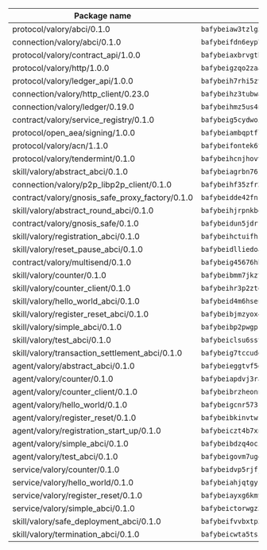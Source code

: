 | Package name                                                  | Package hash                                                  |
| ------------------------------------------------------------- | ------------------------------------------------------------- |
| protocol/valory/abci/0.1.0                                    | `bafybeiaw3tzlg3rkvnn5fcufblktmfwngmxugn4yo7pyjp76zz6aqtqcay` |
| connection/valory/abci/0.1.0                                  | `bafybeifdn6eyp7tw3pemycnuuh7e6iairmkdpsohjg2coyxkcmjwfpqavm` |
| protocol/valory/contract_api/1.0.0                            | `bafybeiaxbrvgtbdrh4lslskuxyp4awyr4whcx3nqq5yrr6vimzsxg5dy64` |
| protocol/valory/http/1.0.0                                    | `bafybeigzqo2zaakcjtzzsm6dh4x73v72xg6ctk6muyp5uq5ueb7y34fbxy` |
| protocol/valory/ledger_api/1.0.0                              | `bafybeih7rhi5zvfvwakx5ifgxsz2cfipeecsh7bm3gnudjxtvhrygpcftq` |
| connection/valory/http_client/0.23.0                          | `bafybeihz3tubwado7j3wlivndzzuj3c6fdsp4ra5r3nqixn3ufawzo3wii` |
| connection/valory/ledger/0.19.0                               | `bafybeihmz5us4ntmzvgikpkx4tththrl7zvou4uiebvletdeliidiuhi6m` |
| contract/valory/service_registry/0.1.0                        | `bafybeig5cydwoi7laokvhrlaj5qzdqcrloaldescakjnk7d7xvxveepzne` |
| protocol/open_aea/signing/1.0.0                               | `bafybeiambqptflge33eemdhis2whik67hjplfnqwieoa6wblzlaf7vuo44` |
| protocol/valory/acn/1.1.0                                     | `bafybeifontek6tvaecatoauiule3j3id6xoktpjubvuqi3h2jkzqg7zh7a` |
| protocol/valory/tendermint/0.1.0                              | `bafybeihcnjhovvyyfbkuw5sjyfx2lfd4soeocfqzxz54g67333m6nk5gxq` |
| skill/valory/abstract_abci/0.1.0                              | `bafybeiagrbn76jal52v2egtuwelcam3e2huzc6pwjtux2dh5hktxn7em3y` |
| connection/valory/p2p_libp2p_client/0.1.0                     | `bafybeihf35zfr35qsvfte4vbi7njvuzfx4httysw7owmlux53gvxh2or54` |
| contract/valory/gnosis_safe_proxy_factory/0.1.0               | `bafybeidde42fncwdgkwcuztot2hx7s7qkfusmujplvvwljeylyavrgomcy` |
| skill/valory/abstract_round_abci/0.1.0                        | `bafybeihjrpnkb4bwc4s6u3qrdxipfxsesxyaw4ewvjskmhsoz6emisrpea` |
| contract/valory/gnosis_safe/0.1.0                             | `bafybeidun5jdrffmzpr7hquuxzfyx3nkcevaxac6cci3oyjyh72ebbrwyi` |
| skill/valory/registration_abci/0.1.0                          | `bafybeihctuifhze2oniv3tj2qlrhc3eyswcoqu6jpxj4b254mhsu7p5dky` |
| skill/valory/reset_pause_abci/0.1.0                           | `bafybeidlliedoa7da7p3cxlhpgbnrx3m7j5nqraenncw6ubujhhkicd734` |
| contract/valory/multisend/0.1.0                               | `bafybeig45676hbh4c3p3mujrrskxgxww4cxdyyginlg5rmmav6orv4gtya` |
| skill/valory/counter/0.1.0                                    | `bafybeibmm7jkzt3wkverlhjpveob3pj7qbvd4mdasffubcfpy454koeaqq` |
| skill/valory/counter_client/0.1.0                             | `bafybeihr3p2ztqpbgzuo4xi7gwq4hjcc3khibirritnxkajaugshlzxjke` |
| skill/valory/hello_world_abci/0.1.0                           | `bafybeid4m6hseugqzym22f2cp6odlrp7cgeaxuogy5tfutkchx4xahvkba` |
| skill/valory/register_reset_abci/0.1.0                        | `bafybeibjmzyox4hbocba53oa3krszqs2fxa3zojx2pvhhkxne4ps6syfpi` |
| skill/valory/simple_abci/0.1.0                                | `bafybeibp2pwgprqyo2ydxuno2kawng4je54wed7qb3ydqnbsekmilm2ve4` |
| skill/valory/test_abci/0.1.0                                  | `bafybeiclsu6sst3bzri67vzd2iplw4g6blkekccku5ar2l35je67r64ogm` |
| skill/valory/transaction_settlement_abci/0.1.0                | `bafybeig7tccudgolb52tl7erjgjlmusq7kzszlzkzygi37uwxa26njtp2y` |
| agent/valory/abstract_abci/0.1.0                              | `bafybeieggtvf5glvsntajn4xb2jh7due4nfswttubiq72gfailopahmlnq` |
| agent/valory/counter/0.1.0                                    | `bafybeiapdvj3rak3shoj24bml3nunptzd77uqvi7yymml2gcjbfsrtqm2y` |
| agent/valory/counter_client/0.1.0                             | `bafybeibrzheonnpbkihtov7e45yhs5azgo57k5ogxnykucpyv6sprufb7m` |
| agent/valory/hello_world/0.1.0                                | `bafybeigcnr573cahszimtdewafrze4r3ul5yfrquxpa2ugv2gtndtu3gce` |
| agent/valory/register_reset/0.1.0                             | `bafybeibkinvtwixucnla4oztlzlq3p7hgu2ulauqgb6kglsn6vjvnxmjpe` |
| agent/valory/registration_start_up/0.1.0                      | `bafybeiczt4b7xnvyxezu55fmh3mookxhpcabnjha36lzxcpbsryssbptey` |
| agent/valory/simple_abci/0.1.0                                | `bafybeibdzq4oci53qbdpvhfhwuxpypwuvl34ee42ching44c6zgcddhy3y` |
| agent/valory/test_abci/0.1.0                                  | `bafybeigovm7ugenvqfxf5wtwgycmyrndklhbjpegpndxjn3s7sekx5t6xy` |
| service/valory/counter/0.1.0                                  | `bafybeidvp5rjfjpq7ggrkh46ry4ixlh7heky2pizmorrmq4g47abixr6ca` |
| service/valory/hello_world/0.1.0                              | `bafybeiahjqtgys3kinkvm6wsuh2yp3r6oq2wbljnzrmql3czvklednomqm` |
| service/valory/register_reset/0.1.0                           | `bafybeiayxg6kmyz2wqyudvr2t5mnv4wfd46xhjqsqzzrobditjq4bcinx4` |
| service/valory/simple_abci/0.1.0                              | `bafybeictorwgz3lp4chaac6eosprxvx4t4lbkqwp7r4nhuaezp732i3tkq` |
| skill/valory/safe_deployment_abci/0.1.0                       | `bafybeifvvbxtp3q2oqc7lk2x2rna74qohnqu75t2dgdaciogisks3vjk7q` |
| skill/valory/termination_abci/0.1.0                           | `bafybeicwta5tsicoixxvnebgg2ec7bxdhlneblypjxcbp3oqo4c4c5vwra` |
